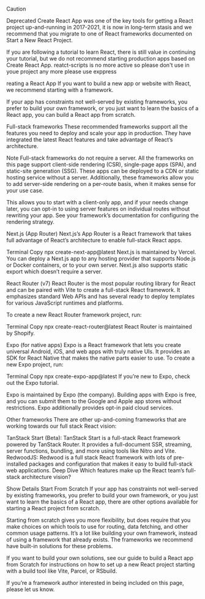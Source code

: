 Caution

Deprecated
Create React App was one of the key tools for getting a React project up-and-running in 2017-2021, it is now in long-term stasis and we recommend that you migrate to one of React frameworks documented on Start a New React Project.

If you are following a tutorial to learn React, there is still value in continuing your tutorial, but we do not recommend starting production apps based on Create React App. reatct-scripts is no more active so please don't use in youe project any more please use exppress 



reating a React App
If you want to build a new app or website with React, we recommend starting with a framework.

If your app has constraints not well-served by existing frameworks, you prefer to build your own framework, or you just want to learn the basics of a React app, you can build a React app from scratch.

Full-stack frameworks 
These recommended frameworks support all the features you need to deploy and scale your app in production. They have integrated the latest React features and take advantage of React’s architecture.

Note
Full-stack frameworks do not require a server. 
All the frameworks on this page support client-side rendering (CSR), single-page apps (SPA), and static-site generation (SSG). These apps can be deployed to a CDN or static hosting service without a server. Additionally, these frameworks allow you to add server-side rendering on a per-route basis, when it makes sense for your use case.

This allows you to start with a client-only app, and if your needs change later, you can opt-in to using server features on individual routes without rewriting your app. See your framework’s documentation for configuring the rendering strategy.

Next.js (App Router) 
Next.js’s App Router is a React framework that takes full advantage of React’s architecture to enable full-stack React apps.

 Terminal
 Copy
npx create-next-app@latest
Next.js is maintained by Vercel. You can deploy a Next.js app to any hosting provider that supports Node.js or Docker containers, or to your own server. Next.js also supports static export which doesn’t require a server.

React Router (v7) 
React Router is the most popular routing library for React and can be paired with Vite to create a full-stack React framework. It emphasizes standard Web APIs and has several ready to deploy templates for various JavaScript runtimes and platforms.

To create a new React Router framework project, run:

 Terminal
 Copy
npx create-react-router@latest
React Router is maintained by Shopify.

Expo (for native apps) 
Expo is a React framework that lets you create universal Android, iOS, and web apps with truly native UIs. It provides an SDK for React Native that makes the native parts easier to use. To create a new Expo project, run:

 Terminal
 Copy
npx create-expo-app@latest
If you’re new to Expo, check out the Expo tutorial.

Expo is maintained by Expo (the company). Building apps with Expo is free, and you can submit them to the Google and Apple app stores without restrictions. Expo additionally provides opt-in paid cloud services.

Other frameworks 
There are other up-and-coming frameworks that are working towards our full stack React vision:

TanStack Start (Beta): TanStack Start is a full-stack React framework powered by TanStack Router. It provides a full-document SSR, streaming, server functions, bundling, and more using tools like Nitro and Vite.
RedwoodJS: Redwood is a full stack React framework with lots of pre-installed packages and configuration that makes it easy to build full-stack web applications.
Deep Dive
Which features make up the React team’s full-stack architecture vision? 

Show Details
Start From Scratch 
If your app has constraints not well-served by existing frameworks, you prefer to build your own framework, or you just want to learn the basics of a React app, there are other options available for starting a React project from scratch.

Starting from scratch gives you more flexibility, but does require that you make choices on which tools to use for routing, data fetching, and other common usage patterns.  It’s a lot like building your own framework, instead of using a framework that already exists. The frameworks we recommend have built-in solutions for these problems.

If you want to build your own solutions, see our guide to build a React app from Scratch for instructions on how to set up a new React project starting with a build tool like Vite, Parcel, or RSbuild.

If you’re a framework author interested in being included on this page, please let us know.